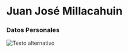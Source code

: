 # Juan José Millacahuin
### Datos Personales

![Texto alternativo](file:///C:/Users/solma/Desktop/+54%209%2011%206368-7608%2020250323_000556.jpg)
